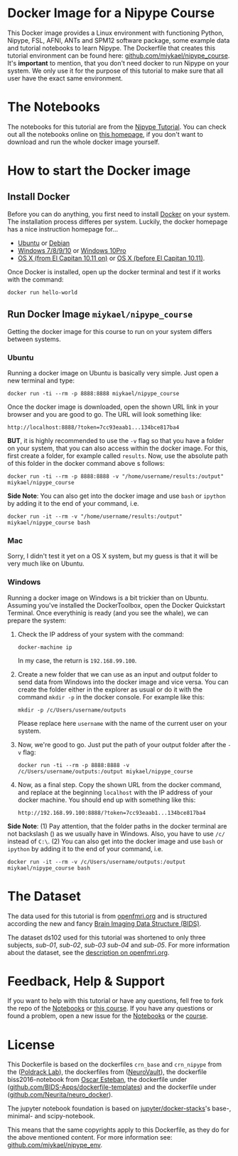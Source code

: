 # Docker Image for a Nipype Course

This Docker image provides a Linux environment with functioning Python, Nipype, FSL, AFNI, ANTs and SPM12 software package, some example data and tutorial notebooks to learn Nipype. The Dockerfile that creates this tutorial environment can be found here: [github.com/miykael/nipype_course](https://github.com/miykael/nipype_course). It's **important** to mention, that you don't need docker to run Nipype on your system. We only use it for the purpose of this tutorial to make sure that all user have the exact same environment.


# The Notebooks

The notebooks for this tutorial are from the [Nipype Tutorial](https://github.com/miykael/nipype_tutorial). You can check out all the notebooks online on [this homepage](https://miykael.github.io/nipype_tutorial/), if you don't want to download and run the whole docker image yourself.


# How to start the Docker image

## Install Docker

Before you can do anything, you first need to install [Docker](https://www.docker.com) on your system. The installation process differes per system. Luckily, the docker homepage has a nice instruction homepage for...

 - [Ubuntu](https://docs.docker.com/engine/installation/linux/ubuntu/) or [Debian](https://docs.docker.com/engine/installation/linux/debian/)
 - [Windows 7/8/9/10](https://docs.docker.com/toolbox/toolbox_install_windows/) or [Windows 10Pro](https://docs.docker.com/docker-for-windows/install/)
 - [OS X (from El Capitan 10.11 on)](https://docs.docker.com/docker-for-mac/install/) or [OS X (before El Capitan 10.11)](https://docs.docker.com/toolbox/toolbox_install_mac/).

Once Docker is installed, open up the docker terminal and test if it works with the command:

    docker run hello-world

## Run Docker Image ``miykael/nipype_course``

Getting the docker image for this course to run on your system differs between systems.

### Ubuntu

Running a docker image on Ubuntu is basically very simple. Just open a new terminal and type:

    docker run -ti --rm -p 8888:8888 miykael/nipype_course

Once the docker image is downloaded, open the shown URL link in your browser and you are good to go. The URL will look something like:

    http://localhost:8888/?token=7cc93eaab1...134bce817ba4

**BUT**, it is highly recommended to use the `-v` flag so that you have a folder on your system, that you can also access within the docker image. For this, first create a folder, for example called `results`. Now, use the absolute path of this folder in the docker command above s follows:

    docker run -ti --rm -p 8888:8888 -v "/home/username/results:/output" miykael/nipype_course

**Side Note**: You can also get into the docker image and use ``bash`` or ``ipython`` by adding it to the end of your command, i.e.

    docker run -it --rm -v "/home/username/results:/output" miykael/nipype_course bash


### Mac

Sorry, I didn't test it yet on a OS X system, but my guess is that it will be very much like on Ubuntu.


### Windows

Running a docker image on Windows is a bit trickier than on Ubuntu. Assuming you've installed the DockerToolbox, open the Docker Quickstart Terminal. Once everythinig is ready (and you see the whale), we can prepare the system:

1. Check the IP address of your system with the command:

    ``docker-machine ip``

   In my case, the return is ``192.168.99.100``.

2. Create a new folder that we can use as an input and output folder to send data from Windows into the docker image and vice versa. You can create the folder either in the explorer as usual or do it with the command ``mkdir -p`` in the docker console. For example like this:

    ``mkdir -p /c/Users/username/outputs``

    Please replace here ``username`` with the name of the current user on your system.


3. Now, we're good to go. Just put the path of your output folder after the ``-v`` flag:

    ``docker run -ti --rm -p 8888:8888 -v /c/Users/username/outputs:/output miykael/nipype_course``

4. Now, as a final step. Copy the shown URL from the docker command, and replace at the beginning ``localhost`` with the IP address of your docker machine. You should end up with something like this:

    ``http://192.168.99.100:8888/?token=7cc93eaab1...134bce817ba4``


**Side Note**: (1) Pay attention, that the folder paths in the docker terminal are not backslash (\) as we usually have in Windows. Also, you have to use ``/c/`` instead of ``C:\``.
(2) You can also get into the docker image and use ``bash`` or ``ipython`` by adding it to the end of your command, i.e.

    docker run -it --rm -v /c/Users/username/outputs:/output miykael/nipype_course bash


# The Dataset

The data used for this tutorial is from [openfmri.org](https://openfmri.org/) and is structured according the new and fancy [Brain Imaging Data Structure (BIDS)](http://bids.neuroimaging.io/).

The dataset ds102 used for this tutorial was shortened to only three subjects, *sub-01*, *sub-02*, *sub-03* *sub-04* and *sub-05*. For more information about the dataset, see the [description on openfmri.org](https://openfmri.org/dataset/ds000102/).


# Feedback, Help & Support

If you want to help with this tutorial or have any questions, fell free to fork the repo of the [Notebooks](https://github.com/miykael/nipype_tutorial) or [this course](https://github.com/miykael/nipype_course). If you have any questions or found a problem, open a new issue for the [Notebooks](https://github.com/miykael/nipype_course/issues) or the [course](https://github.com/miykael/nipype_course/issues).


# License

This Dockerfile is based on the dockerfiles ``crn_base`` and ``crn_nipype`` from the ([Poldrack Lab](https://github.com/poldracklab/crn_base)), the dockerfiles from ([NeuroVault](https://github.com/NeuroVault/NeuroVault)), the dockerfile biss2016-notebook from [Oscar Esteban](https://hub.docker.com/u/oesteban), the dockerfile under ([github.com/BIDS-Apps/dockerfile-templates](https://github.com/BIDS-Apps/dockerfile-templates)) and the dockerfile under ([github.com/Neurita/neuro_docker](https://github.com/Neurita/neuro_docker)).

The jupyter notebook foundation is based on [jupyter/docker-stacks](https://github.com/jupyter/docker-stacks)'s base-, minimal- and scipy-notebook.

This means that the same copyrights apply to this Dockerfile, as they do for the above mentioned content. For more information see: [github.com/miykael/nipype_env](https://github.com/miykael/nipype_env).
